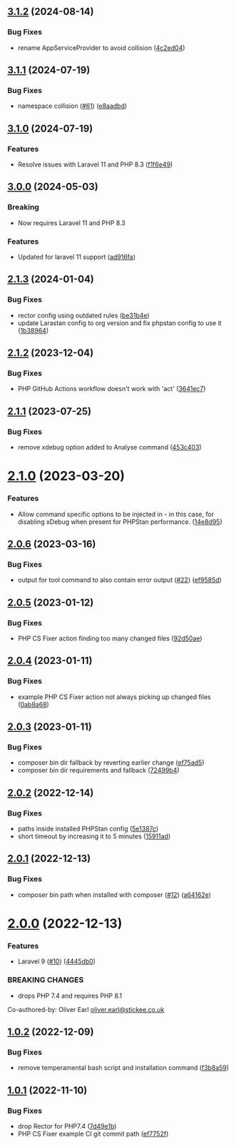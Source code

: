 ## [3.1.2](https://github.com/stickeeuk/canary/compare/v3.1.1...v3.1.2) (2024-08-14)


### Bug Fixes

* rename AppServiceProvider to avoid collision ([4c2ed04](https://github.com/stickeeuk/canary/commit/4c2ed0448808ce8905f8db3e7b1edec7a6c7dd6b))

## [3.1.1](https://github.com/stickeeuk/canary/compare/v3.1.0...v3.1.1) (2024-07-19)


### Bug Fixes

* namespace collision ([#61](https://github.com/stickeeuk/canary/issues/61)) ([e8aadbd](https://github.com/stickeeuk/canary/commit/e8aadbdb013c06eca56035af5e60d7bb63c382ca))

## [3.1.0](https://github.com/stickeeuk/canary/compare/v3.0.0...v3.1.0) (2024-07-19)


### Features

* Resolve issues with Laravel 11 and PHP 8.3 ([f1f6e49](https://github.com/stickeeuk/canary/commit/f1f6e492c2f6a774672eb141617820cb705a8bb6))


## [3.0.0](https://github.com/stickeeuk/canary/compare/v2.1.3...v3.0.0) (2024-05-03)


### Breaking

* Now requires Laravel 11 and PHP 8.3


### Features

* Updated for laravel 11 support ([ad916fa](https://github.com/stickeeuk/canary/commit/ad916fa20022405fbf5e0d4e3b3bd3e448a0270b))


## [2.1.3](https://github.com/stickeeuk/canary/compare/v2.1.2...v2.1.3) (2024-01-04)


### Bug Fixes

* rector config using outdated rules ([be31b4e](https://github.com/stickeeuk/canary/commit/be31b4e92d70820e626527f734cc55a46a489bfe))
* update Larastan config to org version and fix phpstan config to use it ([1b38964](https://github.com/stickeeuk/canary/commit/1b3896411b7d4ce41b6ca430de4335064691f5b1))

## [2.1.2](https://github.com/stickeeuk/canary/compare/v2.1.1...v2.1.2) (2023-12-04)


### Bug Fixes

* PHP GitHub Actions workflow doesn't work with 'act' ([3641ec7](https://github.com/stickeeuk/canary/commit/3641ec7f2727211c4d69c374292bf163ef9090a6))

## [2.1.1](https://github.com/stickeeuk/canary/compare/v2.1.0...v2.1.1) (2023-07-25)


### Bug Fixes

* remove xdebug option added to Analyse command ([453c403](https://github.com/stickeeuk/canary/commit/453c403b73cbb5e769ccb65cfa9b57e3baee00f1))

# [2.1.0](https://github.com/stickeeuk/canary/compare/v2.0.6...v2.1.0) (2023-03-20)


### Features

* Allow command specific options to be injected in - in this case, for disabling xDebug when present for PHPStan performance. ([14e8d95](https://github.com/stickeeuk/canary/commit/14e8d9577c91c45aa615a32d230099c8247dca23))

## [2.0.6](https://github.com/stickeeuk/canary/compare/v2.0.5...v2.0.6) (2023-03-16)


### Bug Fixes

* output for tool command to also contain error output ([#22](https://github.com/stickeeuk/canary/issues/22)) ([ef9585d](https://github.com/stickeeuk/canary/commit/ef9585dfabe2dd1e7462bb75a3563fe9d2024b15))

## [2.0.5](https://github.com/stickeeuk/canary/compare/v2.0.4...v2.0.5) (2023-01-12)


### Bug Fixes

* PHP CS Fixer action finding too many changed files ([92d50ae](https://github.com/stickeeuk/canary/commit/92d50ae9d34606cfd1357d34ebaa7d28dc3cb597))

## [2.0.4](https://github.com/stickeeuk/canary/compare/v2.0.3...v2.0.4) (2023-01-11)


### Bug Fixes

* example PHP CS Fixer action not always picking up changed files ([0ab8a68](https://github.com/stickeeuk/canary/commit/0ab8a68fe731703fb5e162e78c8a976b8efb314c))

## [2.0.3](https://github.com/stickeeuk/canary/compare/v2.0.2...v2.0.3) (2023-01-11)


### Bug Fixes

* composer bin dir fallback by reverting earlier change ([ef75ad5](https://github.com/stickeeuk/canary/commit/ef75ad57417716f4b92173e1cfba48ac955e6a1d))
* composer bin dir requirements and fallback ([72499b4](https://github.com/stickeeuk/canary/commit/72499b4a4c23178ced7dc70c08b4f7f06389a73a))

## [2.0.2](https://github.com/stickeeuk/canary/compare/v2.0.1...v2.0.2) (2022-12-14)


### Bug Fixes

* paths inside installed PHPStan config ([5e1387c](https://github.com/stickeeuk/canary/commit/5e1387cef9dd4156d6875864040d7bfc342dffac))
* short timeout by increasing it to 5 minutes ([15911ad](https://github.com/stickeeuk/canary/commit/15911ad94125470a21ad349ad0abc36158c496f7))

## [2.0.1](https://github.com/stickeeuk/canary/compare/v2.0.0...v2.0.1) (2022-12-13)


### Bug Fixes

* composer bin path when installed with composer ([#12](https://github.com/stickeeuk/canary/issues/12)) ([a64162e](https://github.com/stickeeuk/canary/commit/a64162ea28390b62b5999aee80b78ffebfcd5404))

# [2.0.0](https://github.com/stickeeuk/canary/compare/v1.0.2...v2.0.0) (2022-12-13)


### Features

* Laravel 9 ([#10](https://github.com/stickeeuk/canary/issues/10)) ([4445db0](https://github.com/stickeeuk/canary/commit/4445db092f11d1c9cdcc7218c036a68de49a43d3))


### BREAKING CHANGES

* drops PHP 7.4 and requires PHP 8.1

Co-authored-by: Oliver Earl <oliver.earl@stickee.co.uk>

## [1.0.2](https://github.com/stickeeuk/canary/compare/v1.0.1...v1.0.2) (2022-12-09)


### Bug Fixes

* remove temperamental bash script and installation command ([f3b8a59](https://github.com/stickeeuk/canary/commit/f3b8a5991688c17767e8bee68a7832d99ccef0ad))

## [1.0.1](https://github.com/stickeeuk/canary/compare/v1.0.0...v1.0.1) (2022-11-10)


### Bug Fixes

* drop Rector for PHP7.4 ([7d49e1b](https://github.com/stickeeuk/canary/commit/7d49e1b69a924ecfea08e4a1790f51a6b469cf64))
* PHP CS Fixer example CI git commit path ([ef7752f](https://github.com/stickeeuk/canary/commit/ef7752f961916adf68495f4b2c56743d6a489776))
